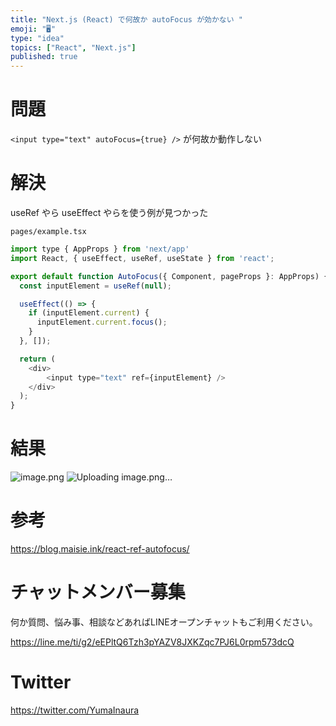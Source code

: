 ```yaml
---
title: "Next.js (React) で何故か autoFocus が効かない "
emoji: "🖥"
type: "idea"
topics: ["React", "Next.js"]
published: true
---
```


# 問題

`<input type="text" autoFocus={true} />` が何故か動作しない

# 解決

useRef やら useEffect やらを使う例が見つかった

`pages/example.tsx`


```js
import type { AppProps } from 'next/app'
import React, { useEffect, useRef, useState } from 'react';

export default function AutoFocus({ Component, pageProps }: AppProps) {
  const inputElement = useRef(null);

  useEffect(() => {
    if (inputElement.current) {
      inputElement.current.focus();
    }
  }, []);

  return (
    <div>
        <input type="text" ref={inputElement} />
    </div>
  );
}

```


# 結果

![image.png](https://qiita-image-store.s3.ap-northeast-1.amazonaws.com/0/89618/f0fc10fc-fe2d-0518-b028-57b8de6cc549.png)
![Uploading image.png…]()

# 参考

https://blog.maisie.ink/react-ref-autofocus/


# チャットメンバー募集


何か質問、悩み事、相談などあればLINEオープンチャットもご利用ください。

https://line.me/ti/g2/eEPltQ6Tzh3pYAZV8JXKZqc7PJ6L0rpm573dcQ


# Twitter

https://twitter.com/YumaInaura


